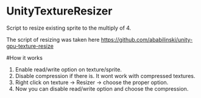 # UnityTextureResizer
Script to resize existing sprite to the multiply of 4.

The script of resizing was taken here https://github.com/ababilinski/unity-gpu-texture-resize

#How it works
1) Enable read/write option on texture/sprite.
2) Disable compression if there is. It wont work with compressed textures.
2) Right click on texture -> Resizer -> choose the proper option.
3) Now you can disable read/write option and choose the compression.